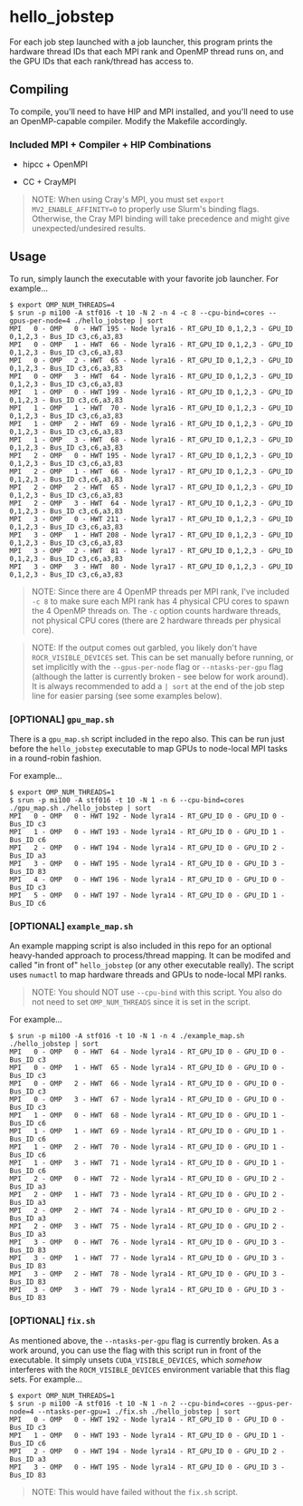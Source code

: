 # hello_jobstep

For each job step launched with a job launcher, this program prints the hardware thread IDs that each MPI rank and OpenMP thread runs on, and the GPU IDs that each rank/thread has access to.

## Compiling

To compile, you'll need to have HIP and MPI installed, and you'll need to use an OpenMP-capable compiler. Modify the Makefile accordingly.

### Included MPI + Compiler + HIP Combinations

* hipcc + OpenMPI

* CC + CrayMPI

> NOTE: When using Cray's MPI, you must set `export MV2_ENABLE_AFFINITY=0` to properly use Slurm's binding flags. Otherwise, the Cray MPI binding will take precedence and might give unexpected/undesired results.

## Usage

To run, simply launch the executable with your favorite job launcher. For example...

```
$ export OMP_NUM_THREADS=4
$ srun -p mi100 -A stf016 -t 10 -N 2 -n 4 -c 8 --cpu-bind=cores --gpus-per-node=4 ./hello_jobstep | sort
MPI   0 - OMP   0 - HWT 195 - Node lyra16 - RT_GPU_ID 0,1,2,3 - GPU_ID 0,1,2,3 - Bus_ID c3,c6,a3,83
MPI   0 - OMP   1 - HWT  66 - Node lyra16 - RT_GPU_ID 0,1,2,3 - GPU_ID 0,1,2,3 - Bus_ID c3,c6,a3,83
MPI   0 - OMP   2 - HWT  65 - Node lyra16 - RT_GPU_ID 0,1,2,3 - GPU_ID 0,1,2,3 - Bus_ID c3,c6,a3,83
MPI   0 - OMP   3 - HWT  64 - Node lyra16 - RT_GPU_ID 0,1,2,3 - GPU_ID 0,1,2,3 - Bus_ID c3,c6,a3,83
MPI   1 - OMP   0 - HWT 199 - Node lyra16 - RT_GPU_ID 0,1,2,3 - GPU_ID 0,1,2,3 - Bus_ID c3,c6,a3,83
MPI   1 - OMP   1 - HWT  70 - Node lyra16 - RT_GPU_ID 0,1,2,3 - GPU_ID 0,1,2,3 - Bus_ID c3,c6,a3,83
MPI   1 - OMP   2 - HWT  69 - Node lyra16 - RT_GPU_ID 0,1,2,3 - GPU_ID 0,1,2,3 - Bus_ID c3,c6,a3,83
MPI   1 - OMP   3 - HWT  68 - Node lyra16 - RT_GPU_ID 0,1,2,3 - GPU_ID 0,1,2,3 - Bus_ID c3,c6,a3,83
MPI   2 - OMP   0 - HWT 195 - Node lyra17 - RT_GPU_ID 0,1,2,3 - GPU_ID 0,1,2,3 - Bus_ID c3,c6,a3,83
MPI   2 - OMP   1 - HWT  66 - Node lyra17 - RT_GPU_ID 0,1,2,3 - GPU_ID 0,1,2,3 - Bus_ID c3,c6,a3,83
MPI   2 - OMP   2 - HWT  65 - Node lyra17 - RT_GPU_ID 0,1,2,3 - GPU_ID 0,1,2,3 - Bus_ID c3,c6,a3,83
MPI   2 - OMP   3 - HWT  64 - Node lyra17 - RT_GPU_ID 0,1,2,3 - GPU_ID 0,1,2,3 - Bus_ID c3,c6,a3,83
MPI   3 - OMP   0 - HWT 211 - Node lyra17 - RT_GPU_ID 0,1,2,3 - GPU_ID 0,1,2,3 - Bus_ID c3,c6,a3,83
MPI   3 - OMP   1 - HWT 208 - Node lyra17 - RT_GPU_ID 0,1,2,3 - GPU_ID 0,1,2,3 - Bus_ID c3,c6,a3,83
MPI   3 - OMP   2 - HWT  81 - Node lyra17 - RT_GPU_ID 0,1,2,3 - GPU_ID 0,1,2,3 - Bus_ID c3,c6,a3,83
MPI   3 - OMP   3 - HWT  80 - Node lyra17 - RT_GPU_ID 0,1,2,3 - GPU_ID 0,1,2,3 - Bus_ID c3,c6,a3,83
```

> NOTE: Since there are 4 OpenMP threads per MPI rank, I've included `-c 8` to make sure each MPI rank has 4 physical CPU cores to spawn the 4 OpenMP threads on. The `-c` option counts hardware threads, not physical CPU cores (there are 2 hardware threads per physical core).

> NOTE: If the output comes out garbled, you likely don't have `ROCR_VISIBLE_DEVICES` set. This can be set manually before running, or set implicitly with the `--gpus-per-node` flag or `--ntasks-per-gpu` flag (although the latter is currently broken - see below for work around). It is always recommended to add a `| sort` at the end of the job step line for easier parsing (see some examples below).

### [OPTIONAL] `gpu_map.sh`

There is a `gpu_map.sh` script included in the repo also. This can be run just before the `hello_jobstep` executable to map GPUs to node-local MPI tasks in a round-robin fashion. 

For example...

```
$ export OMP_NUM_THREADS=1
$ srun -p mi100 -A stf016 -t 10 -N 1 -n 6 --cpu-bind=cores ./gpu_map.sh ./hello_jobstep | sort
MPI   0 - OMP   0 - HWT 192 - Node lyra14 - RT_GPU_ID 0 - GPU_ID 0 - Bus_ID c3
MPI   1 - OMP   0 - HWT 193 - Node lyra14 - RT_GPU_ID 0 - GPU_ID 1 - Bus_ID c6
MPI   2 - OMP   0 - HWT 194 - Node lyra14 - RT_GPU_ID 0 - GPU_ID 2 - Bus_ID a3
MPI   3 - OMP   0 - HWT 195 - Node lyra14 - RT_GPU_ID 0 - GPU_ID 3 - Bus_ID 83
MPI   4 - OMP   0 - HWT 196 - Node lyra14 - RT_GPU_ID 0 - GPU_ID 0 - Bus_ID c3
MPI   5 - OMP   0 - HWT 197 - Node lyra14 - RT_GPU_ID 0 - GPU_ID 1 - Bus_ID c6
```

### [OPTIONAL] `example_map.sh`

An example mapping script is also included in this repo for an optional heavy-handed approach to process/thread mapping. It can be modifed and called "in front of" `hello_jobstep` (or any other executable really). The script uses `numactl` to map hardware threads and GPUs to node-local MPI ranks. 

> NOTE: You should NOT use `--cpu-bind` with this script. You also do not need to set `OMP_NUM_THREADS` since it is set in the script.

For example...

```
$ srun -p mi100 -A stf016 -t 10 -N 1 -n 4 ./example_map.sh ./hello_jobstep | sort
MPI   0 - OMP   0 - HWT  64 - Node lyra14 - RT_GPU_ID 0 - GPU_ID 0 - Bus_ID c3
MPI   0 - OMP   1 - HWT  65 - Node lyra14 - RT_GPU_ID 0 - GPU_ID 0 - Bus_ID c3
MPI   0 - OMP   2 - HWT  66 - Node lyra14 - RT_GPU_ID 0 - GPU_ID 0 - Bus_ID c3
MPI   0 - OMP   3 - HWT  67 - Node lyra14 - RT_GPU_ID 0 - GPU_ID 0 - Bus_ID c3
MPI   1 - OMP   0 - HWT  68 - Node lyra14 - RT_GPU_ID 0 - GPU_ID 1 - Bus_ID c6
MPI   1 - OMP   1 - HWT  69 - Node lyra14 - RT_GPU_ID 0 - GPU_ID 1 - Bus_ID c6
MPI   1 - OMP   2 - HWT  70 - Node lyra14 - RT_GPU_ID 0 - GPU_ID 1 - Bus_ID c6
MPI   1 - OMP   3 - HWT  71 - Node lyra14 - RT_GPU_ID 0 - GPU_ID 1 - Bus_ID c6
MPI   2 - OMP   0 - HWT  72 - Node lyra14 - RT_GPU_ID 0 - GPU_ID 2 - Bus_ID a3
MPI   2 - OMP   1 - HWT  73 - Node lyra14 - RT_GPU_ID 0 - GPU_ID 2 - Bus_ID a3
MPI   2 - OMP   2 - HWT  74 - Node lyra14 - RT_GPU_ID 0 - GPU_ID 2 - Bus_ID a3
MPI   2 - OMP   3 - HWT  75 - Node lyra14 - RT_GPU_ID 0 - GPU_ID 2 - Bus_ID a3
MPI   3 - OMP   0 - HWT  76 - Node lyra14 - RT_GPU_ID 0 - GPU_ID 3 - Bus_ID 83
MPI   3 - OMP   1 - HWT  77 - Node lyra14 - RT_GPU_ID 0 - GPU_ID 3 - Bus_ID 83
MPI   3 - OMP   2 - HWT  78 - Node lyra14 - RT_GPU_ID 0 - GPU_ID 3 - Bus_ID 83
MPI   3 - OMP   3 - HWT  79 - Node lyra14 - RT_GPU_ID 0 - GPU_ID 3 - Bus_ID 83
```

### [OPTIONAL] `fix.sh`

As mentioned above, the `--ntasks-per-gpu` flag is currently broken. As a work around, you can use the flag with this script run in front of the executable. It simply unsets `CUDA_VISIBLE_DEVICES`, which *somehow* interferes with the `ROCM_VISIBLE_DEVICES` environment variable that this flag sets. For example...

```
$ export OMP_NUM_THREADS=1
$ srun -p mi100 -A stf016 -t 10 -N 1 -n 2 --cpu-bind=cores --gpus-per-node=4 --ntasks-per-gpu=1 ./fix.sh ./hello_jobstep | sort
MPI   0 - OMP   0 - HWT 192 - Node lyra14 - RT_GPU_ID 0 - GPU_ID 0 - Bus_ID c3
MPI   1 - OMP   0 - HWT 193 - Node lyra14 - RT_GPU_ID 0 - GPU_ID 1 - Bus_ID c6
MPI   2 - OMP   0 - HWT 194 - Node lyra14 - RT_GPU_ID 0 - GPU_ID 2 - Bus_ID a3
MPI   3 - OMP   0 - HWT 195 - Node lyra14 - RT_GPU_ID 0 - GPU_ID 3 - Bus_ID 83
```

> NOTE: This would have failed without the `fix.sh` script.
